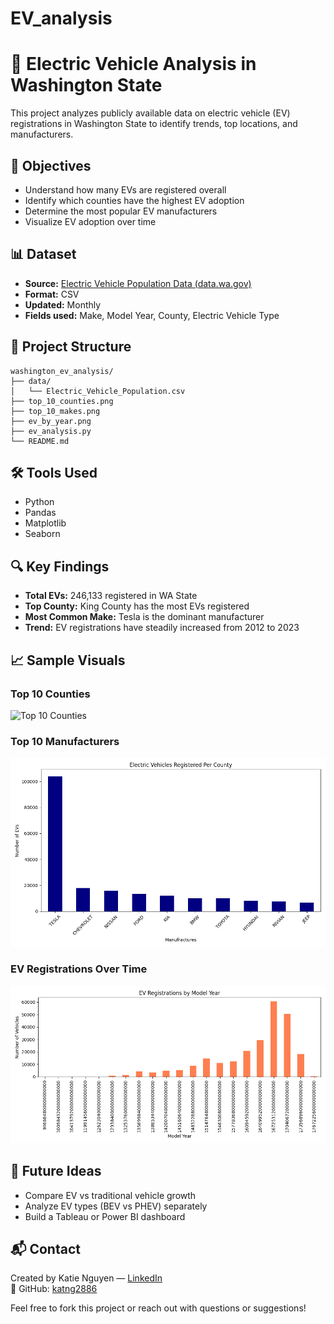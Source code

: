 # EV_analysis
# 🚗 Electric Vehicle Analysis in Washington State

This project analyzes publicly available data on electric vehicle (EV) registrations in Washington State to identify trends, top locations, and manufacturers.

## 📌 Objectives
- Understand how many EVs are registered overall
- Identify which counties have the highest EV adoption
- Determine the most popular EV manufacturers
- Visualize EV adoption over time

## 📊 Dataset
- **Source:** [Electric Vehicle Population Data (data.wa.gov)](https://catalog.data.gov/dataset/electric-vehicle-population-data)
- **Format:** CSV
- **Updated:** Monthly
- **Fields used:** Make, Model Year, County, Electric Vehicle Type

## 📂 Project Structure
```plaintext
washington_ev_analysis/
├── data/
│   └── Electric_Vehicle_Population.csv
├── top_10_counties.png
├── top_10_makes.png
├── ev_by_year.png
├── ev_analysis.py
└── README.md
```

## 🛠 Tools Used
- Python
- Pandas
- Matplotlib
- Seaborn

## 🔍 Key Findings
- **Total EVs:** 246,133 registered in WA State
- **Top County:** King County has the most EVs registered
- **Most Common Make:** Tesla is the dominant manufacturer
- **Trend:** EV registrations have steadily increased from 2012 to 2023

## 📈 Sample Visuals
### Top 10 Counties
![Top 10 Counties](./top_10_counties.png)

### Top 10 Manufacturers
![Top 10 Makes](./top10.png)

### EV Registrations Over Time
![EV by Year](./ev_by_year.png)

## 📌 Future Ideas
- Compare EV vs traditional vehicle growth
- Analyze EV types (BEV vs PHEV) separately
- Build a Tableau or Power BI dashboard

## 📬 Contact
Created by Katie Nguyen — [LinkedIn](https://www.linkedin.com/in/ngoc-kha-tu-nguyen/)  
🔗 GitHub: [katng2886](https://github.com/katng2886)

Feel free to fork this project or reach out with questions or suggestions!

